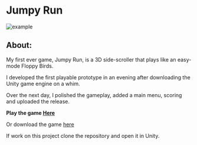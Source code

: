 # Jumpy Run #

![example](/example.gif?raw=true)

About:
--
My first ever game, Jumpy Run, is a 3D side-scroller that plays like an easy-mode Floppy Birds.

I developed the first playable prototype in an evening after downloading the Unity game engine on a whim.

Over the next day, I polished the gameplay, added a main menu, scoring and uploaded the release.

**Play the game [Here](ooyendyk.github.io/jumpy-run)**

Or download the game [here](https://github.com/ooyendyk/jumpy-run/releases)


If work on this project clone the repository and open it in Unity.
